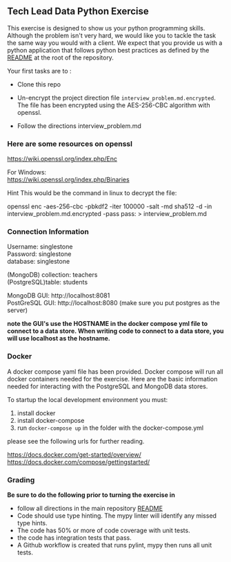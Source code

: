 ## Tech Lead Data Python Exercise

This exercise is designed to show us your python programming skills. 
Although the problem isn't very hard, we would like you to tackle the task the same way you would with a client. 
We expect that you provide us with a python application that follows python best practices as defined by the [README](../README.md) at the root of the repository.   

Your first tasks are to :  

* Clone this repo
* Un-encrypt the project direction file  ```interview_problem.md.encrypted```. The file has been encrypted using the AES-256-CBC algorithm with openssl.  

* Follow the directions interview_problem.md

### Here are some resources on openssl   
https://wiki.openssl.org/index.php/Enc

For Windows:   
https://wiki.openssl.org/index.php/Binaries

Hint This would be the command in linux to decrypt the file:

openssl enc -aes-256-cbc -pbkdf2 -iter 100000 -salt -md sha512 -d -in interview_problem.md.encrypted -pass pass:<provided password> > interview_problem.md


### Connection Information

Username: singlestone    
Password: singlestone    
database: singlestone  

(MongoDB) collection: teachers    
(PostgreSQL)table: students    

MongoDB GUI: http://localhost:8081   
PostGreSQL GUI: http://localhost:8080  (make sure you put postgres as the server)

**note the GUI's use the HOSTNAME in the docker compose yml file to connect to a data store. When writing code to connect to a data store, you will use localhost as the hostname.**

### Docker

A docker compose yaml file has been provided. Docker compose will run all docker containers needed for the exercise.
Here are the basic information needed for interacting with the PostgreSQL and MongoDB data stores.


To startup the local development environment you must:

1. install docker  
2. install docker-compose  
3. run ```docker-compose up``` in the folder with the docker-compose.yml   

please see the following urls for further reading.   

https://docs.docker.com/get-started/overview/    
https://docs.docker.com/compose/gettingstarted/   


### Grading
**Be sure to do the following prior to turning the exercise in** 

* follow all directions in the main repository [README](../README.md)
* Code should use type hinting. The mypy linter will identify any missed type hints.
* The code has 50% or more of code coverage with unit tests.
* the code has integration tests that pass.
* A Github workflow is created that runs pylint, mypy then runs all unit tests.

